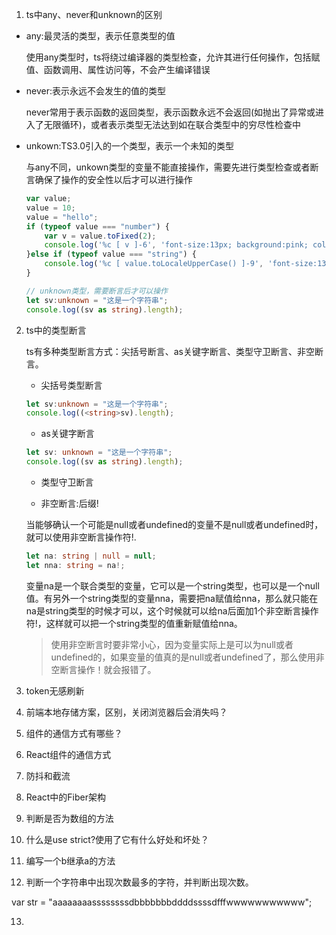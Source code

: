 1. ts中any、never和unknown的区别

- any:最灵活的类型，表示任意类型的值

    使用any类型时，ts将绕过编译器的类型检查，允许其进行任何操作，包括赋值、函数调用、属性访问等，不会产生编译错误

- never:表示永远不会发生的值的类型

    never常用于表示函数的返回类型，表示函数永远不会返回(如抛出了异常或进入了无限循环)，或者表示类型无法达到如在联合类型中的穷尽性检查中

- unkown:TS3.0引入的一个类型，表示一个未知的类型

    与any不同，unkown类型的变量不能直接操作，需要先进行类型检查或者断言确保了操作的安全性以后才可以进行操作

    ```ts
    var value;
    value = 10;
    value = "hello";
    if (typeof value === "number") {
        var v = value.toFixed(2);
        console.log('%c [ v ]-6', 'font-size:13px; background:pink; color:#bf2c9f;', v);
    }else if (typeof value === "string") {
        console.log('%c [ value.toLocaleUpperCase() ]-9', 'font-size:13px; background:pink; color:#bf2c9f;', value.toLocaleUpperCase());
    }

    // unknown类型，需要断言后才可以操作
    let sv:unknown = "这是一个字符串";
    console.log((sv as string).length);
    ```

2. ts中的类型断言

    ts有多种类型断言方式：尖括号断言、as关键字断言、类型守卫断言、非空断言。

    - 尖括号类型断言

    ```ts
    let sv:unknown = "这是一个字符串";
    console.log((<string>sv).length);
    ```

    - as关键字断言

    ```ts
    let sv: unknown = "这是一个字符串";
    console.log((sv as string).length);
    ```

    - 类型守卫断言



    - 非空断言:后缀!

    当能够确认一个可能是null或者undefined的变量不是null或者undefined时，就可以使用非空断言操作符!.

    ```ts
    let na: string | null = null;
    let nna: string = na!;
    ```

    变量na是一个联合类型的变量，它可以是一个string类型，也可以是一个null值。有另外一个string类型的变量nna，需要把na赋值给nna，那么就只能在na是string类型的时候才可以，这个时候就可以给na后面加1个非空断言操作符!，这样就可以把一个string类型的值重新赋值给nna。

    > 使用非空断言时要非常小心，因为变量实际上是可以为null或者undefined的，如果变量的值真的是null或者undefined了，那么使用非空断言操作！就会报错了。

3. token无感刷新

4. 前端本地存储方案，区别，关闭浏览器后会消失吗？

5. 组件的通信方式有哪些？

6. React组件的通信方式

7. 防抖和截流

8. React中的Fiber架构

9. 判断是否为数组的方法

10. 什么是use strict?使用了它有什么好处和坏处？

11. 编写一个b继承a的方法

12. 判断一个字符串中出现次数最多的字符，并判断出现次数。

var str = "aaaaaaaassssssssdbbbbbbbddddssssdfffwwwwwwwwwww";

13. 